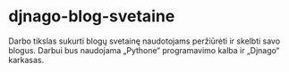 # djnago-blog-svetaine

Darbo tikslas sukurti blogų svetainę naudotojams peržiūrėti ir skelbti savo blogus. Darbui bus naudojama „Pythone“ programavimo kalba ir „Djnago“ karkasas.
 
